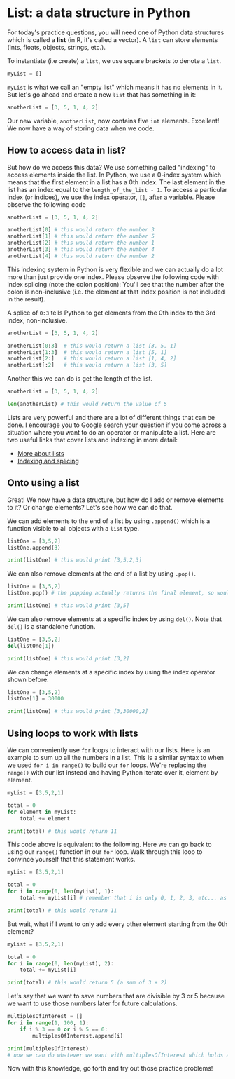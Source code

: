 # List: a data structure in Python
For today's practice questions, you will need one of Python data structures which is called a **list** (in R, it's called a vector). A `list` can store elements (ints, floats, objects, strings, etc.).

To instantiate (i.e create) a `list`, we use square brackets to denote a `list`.

```python
myList = []
```

`myList` is what we call an "empty list" which means it has no elements in it. But let's go ahead and create a new `list` that has something in it:

```python
anotherList = [3, 5, 1, 4, 2]
```

Our new variable, `anotherList`, now contains five `int` elements. Excellent! We now have a way of storing data when we code.

## How to access data in list?
But how do we access this data? We use something called "indexing" to access elements inside the list. In Python, we use a 0-index system which means that the first element in a list has a 0th index. The last element in the list has an index equal to the `length_of_the_list - 1`. To access a particular index (or indices), we use the index operator, `[]`, after a variable. Please observe the following code

```python
anotherList = [3, 5, 1, 4, 2]

anotherList[0] # this would return the number 3
anotherList[1] # this would return the number 5
anotherList[2] # this would return the number 1
anotherList[3] # this would return the number 4
anotherList[4] # this would return the number 2
```

This indexing system in Python is very flexible and we can actually do a lot more than just provide one index. Please observe the following code with index splicing (note the colon position): You'll see that the number after the colon is non-inclusive (i.e. the element at that index position is not included in the result).

A splice of `0:3` tells Python to get elements from the 0th index to the 3rd index, non-inclusive.

```python
anotherList = [3, 5, 1, 4, 2]

anotherList[0:3]  # this would return a list [3, 5, 1]
anotherList[1:3]  # this would return a list [5, 1]
anotherList[2:]   # this would return a list [1, 4, 2]
anotherList[:2]   # this would return a list [3, 5]
```

Another this we can do is get the length of the list.
```python
anotherList = [3, 5, 1, 4, 2]

len(anotherList) # this would return the value of 5
```

Lists are very powerful and there are a lot of different things that can be done. I encourage you to Google search your question if you come across a situation where you want to do an operator or manipulate a list. Here are two useful links that cover lists and indexing in more detail:
- [More about lists](https://www.tutorialspoint.com/python/python_lists.htm)
- [Indexing and splicing](https://towardsdatascience.com/the-basics-of-indexing-and-slicing-python-lists-2d12c90a94cf)


## Onto using a list
Great! We now have a data structure, but how do I add or remove elements to it? Or change elements? Let's see how we can do that.

We can add elements to the end of a list by using `.append()` which is a function visible to all objects with a `list` type.

```python
listOne = [3,5,2]
listOne.append(3)

print(listOne) # this would print [3,5,2,3]
```

We can also remove elements at the end of a list by using `.pop()`.
```python
listOne = [3,5,2]
listOne.pop() # the popping actually returns the final element, so would return 2 here

print(listOne) # this would print [3,5]
```

We can also remove elements at a specific index by using `del()`. Note that `del()` is a standalone function.
```python
listOne = [3,5,2]
del(listOne[1])

print(listOne) # this would print [3,2]
```

We can change elements at a specific index by using the index operator shown before.
```python
listOne = [3,5,2]
listOne[1] = 30000

print(listOne) # this would print [3,30000,2]
```

## Using loops to work with lists
We can conveniently use `for` loops to interact with our lists. Here is an example to sum up all the numbers in a list. This is a similar syntax to when we used `for i in range()` to build our `for` loops. We're replacing the `range()` with our list instead and having Python iterate over it, element by element.

```python
myList = [3,5,2,1]

total = 0
for element in myList:
    total += element

print(total) # this would return 11
```

This code above is equivalent to the following. Here we can go back to using our `range()` function in our `for` loop. Walk through this loop to convince yourself that this statement works.

```python
myList = [3,5,2,1]

total = 0
for i in range(0, len(myList), 1):
    total += myList[i] # remember that i is only 0, 1, 2, 3, etc... as set by the for loop. So we're using i to represent the index and we need to access the ith element in myList to save to our total.

print(total) # this would return 11
```

But wait, what if I want to only add every other element starting from the 0th element? 
```python
myList = [3,5,2,1]

total = 0
for i in range(0, len(myList), 2):
    total += myList[i]

print(total) # this would return 5 (a sum of 3 + 2)
```

Let's say that we want to save numbers that are divisible by 3 or 5 because we want to use those numbers later for future calculations.

```python
multiplesOfInterest = []
for i in range(1, 100, 1):
    if i % 3 == 0 or i % 5 == 0:
        multiplesOfInterest.append(i)

print(multiplesOfInterest)
# now we can do whatever we want with multiplesOfInterest which holds all the multiples of 3 or 5.
```

Now with this knowledge, go forth and try out those practice problems!